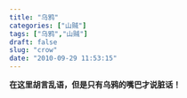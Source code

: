 ```yaml
---
title: "乌鸦"
categories: ["山贼"]
tags: ["乌鸦","山贼"]
draft: false
slug: "crow"
date: "2010-09-29 11:53:15"
---
```


<strong > 在这里胡言乱语，但是只有乌鸦的嘴巴才说脏话！</strong>

